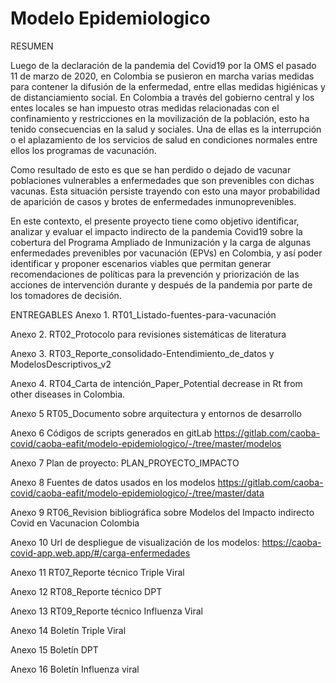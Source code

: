 # Modelo Epidemiologico
RESUMEN 

Luego de la declaración de la pandemia del Covid19 por la OMS el pasado 11 de marzo de 2020, en Colombia se pusieron en marcha varias medidas para contener la difusión de la enfermedad, entre ellas medidas higiénicas y de distanciamiento social. En Colombia a través del gobierno central y los entes locales se han impuesto otras medidas relacionadas con el confinamiento y restricciones en la movilización de la población, esto ha tenido consecuencias en la salud y sociales. Una de ellas es la interrupción o el aplazamiento de los servicios de salud en condiciones normales entre ellos los programas de vacunación. 

Como resultado de esto es que se han perdido o dejado de vacunar poblaciones vulnerables a enfermedades que son prevenibles con dichas vacunas. Esta situación persiste trayendo con esto una mayor probabilidad de aparición de casos y brotes de enfermedades inmunoprevenibles.   

En este contexto, el presente proyecto tiene como objetivo identificar, analizar y evaluar el impacto indirecto de la pandemia Covid19 sobre la cobertura del Programa Ampliado de Inmunización y la carga de algunas enfermedades prevenibles por vacunación (EPVs) en Colombia, y así poder identificar y proponer escenarios viables que permitan generar recomendaciones de políticas para la prevención y priorización de las acciones de intervención durante y después de la pandemia por parte de los tomadores de decisión. 

ENTREGABLES
Anexo 1. RT01_Listado-fuentes-para-vacunación  

Anexo 2. RT02_Protocolo para revisiones sistemáticas de literatura 

Anexo 3. RT03_Reporte_consolidado-Entendimiento_de_datos y ModelosDescriptivos_v2 

Anexo 4. RT04_Carta de intención_Paper_Potential decrease in Rt from other diseases in Colombia. 

Anexo 5 RT05_Documento sobre arquitectura y entornos de desarrollo  

Anexo 6 Códigos de scripts generados en gitLab  https://gitlab.com/caoba-covid/caoba-eafit/modelo-epidemiologico/-/tree/master/modelos 

Anexo 7 Plan de proyecto: PLAN_PROYECTO_IMPACTO 

Anexo 8 Fuentes de datos usados en los modelos https://gitlab.com/caoba-covid/caoba-eafit/modelo-epidemiologico/-/tree/master/data 

Anexo 9 RT06_Revision bibliográfica sobre Modelos del Impacto indirecto Covid en Vacunacion Colombia 

Anexo 10 Url de despliegue de visualización de los modelos: https://caoba-covid-app.web.app/#/carga-enfermedades 

Anexo 11 RT07_Reporte técnico Triple Viral 

Anexo 12 RT08_Reporte técnico DPT 

Anexo 13 RT09_Reporte técnico Influenza Viral 

Anexo 14 Boletín Triple Viral 

Anexo 15 Boletín DPT 

Anexo 16 Boletín Influenza viral 
